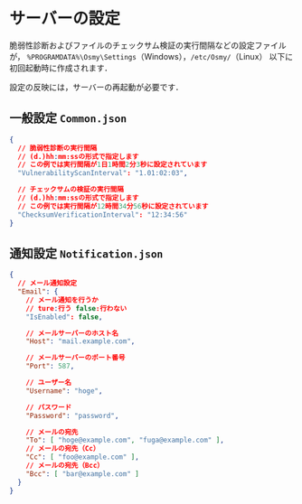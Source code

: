 # サーバーの設定

脆弱性診断およびファイルのチェックサム検証の実行間隔などの設定ファイルが，
`%PROGRAMDATA%\Osmy\Settings`（Windows），`/etc/Osmy/`（Linux）
以下に初回起動時に作成されます．

設定の反映には，サーバーの再起動が必要です．

## 一般設定 `Common.json`

```json
{
  // 脆弱性診断の実行間隔
  // (d.)hh:mm:ssの形式で指定します
  // この例では実行間隔が1日1時間2分3秒に設定されています
  "VulnerabilityScanInterval": "1.01:02:03",

  // チェックサムの検証の実行間隔
  // (d.)hh:mm:ssの形式で指定します
  // この例では実行間隔が12時間34分56秒に設定されています
  "ChecksumVerificationInterval": "12:34:56"
}
```

## 通知設定 `Notification.json`

```json
{
  // メール通知設定
  "Email": {
    // メール通知を行うか
    // ture:行う false:行わない
    "IsEnabled": false,

    // メールサーバーのホスト名
    "Host": "mail.example.com",

    // メールサーバーのポート番号
    "Port": 587,

    // ユーザー名
    "Username": "hoge",

    // パスワード
    "Password": "password",

    // メールの宛先
    "To": [ "hoge@example.com", "fuga@example.com" ],
    // メールの宛先（Cc）
    "Cc": [ "foo@example.com" ],
    // メールの宛先（Bcc）
    "Bcc": [ "bar@example.com" ]
  }
}
```
